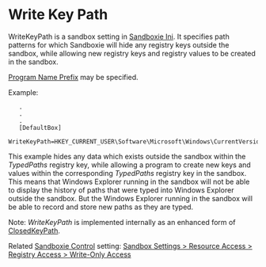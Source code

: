 # Write Key Path

WriteKeyPath is a sandbox setting in [Sandboxie Ini](SandboxieIni.md). It specifies path patterns for which Sandboxie will hide any registry keys outside the sandbox, while allowing new registry keys and registry values to be created in the sandbox.

[Program Name Prefix](ProgramNamePrefix.md) may be specified.

Example:
```
   .
   .
   .
   [DefaultBox]
   WriteKeyPath=HKEY_CURRENT_USER\Software\Microsoft\Windows\CurrentVersion\Explorer\TypedPaths
```


This example hides any data which exists outside the sandbox within the _TypedPaths_ registry key, while allowing a program to create new keys and values within the corresponding _TypedPaths_ registry key in the sandbox. This means that Windows Explorer running in the sandbox will not be able to display the history of paths that were typed into Windows Explorer outside the sandbox. But the Windows Explorer running in the sandbox will be able to record and store new paths as they are typed.

Note: _WriteKeyPath_ is implemented internally as an enhanced form of [ClosedKeyPath](ClosedKeyPath.md).

Related [Sandboxie Control](SP_SBControl.md) setting: [Sandbox Settings > Resource Access > Registry Access > Write-Only Access](ResourceAccessSettings.md#registry-access--write-only-access)
